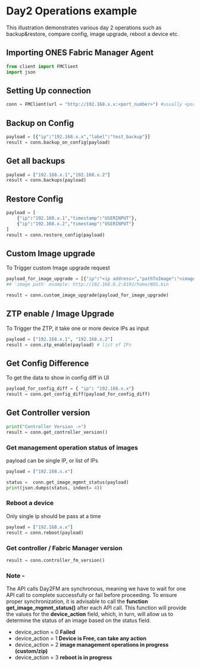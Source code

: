 
# Day2 Operations example

This illustration demonstrates various day 2 operations such as backup&restore, compare config, image upgrade, reboot a device etc.
## Importing ONES Fabric Manager Agent

```py
from client import FMClient
import json
```

## Setting Up connection
```py
conn = FMClient(url = "http://192.168.x.x:<port_number>") #usually <port_number> will be 8787
```

## Backup on Config
```py
payload = [{"ip":"192.168.x.x","label":"test_backup"}]
result = conn.backup_on_config(payload)
```

## Get all backups
```py
payload = ["192.168.x.1","192.168.x.2"]
result = conn.backups(payload)
```

## Restore Config
```py
payload = [
    {"ip":"192.168.x.1","timestamp":"USERINPUT"},
    {"ip":"192.168.x.2","timestamp":"USERINPUT"}
]
result = conn.restore_config(payload)
```

## Custom Image upgrade
To Trigger custom Image upgrade request
```py
payload_for_image_upgrade = [{"ip":"<ip address>","pathToImage":"<image path>"}]
## 'image path' example: http://192.168.0.2:8192/home/NOS.bin

result = conn.custom_image_upgrade(payload_for_image_upgrade)
```


## ZTP enable / Image Upgrade
To Trigger the ZTP, it take one or more device IPs as input
```py
payload = ["192.168.x.1", "192.168.x.2"] 
result = conn.ztp_enable(payload) # list of IPs
```


## Get Config Difference
To get the data to show in config diff in UI
```py
payload_for_config_diff = { "ip": "192.168.x.x"}
result = conn.get_config_diff(payload_for_config_diff)
```

## Get Controller version
```py
print("Controller Version ->")
result = conn.get_controller_version()
```

### Get management operation status of images
payload can be single IP, or list of IPs
```py
payload = ["192.168.x.x"]

status =  conn.get_image_mgmnt_status(payload)
print(json.dumps(status, indent= 4))
```


### Reboot a device
Only single ip should be pass at a time
```py
payload = ["192.168.x.x"]
result = conn.reboot(payload)
```

### Get controller / Fabric Manager version
```py
result = conn.controller_fm_version()
```

 ### Note - 
 The API calls  Day2FM are synchronous, meaning we have to wait for one API call to complete successfully or fail before proceeding. To ensure proper synchronization, it is advisable to call the **function get_image_mgmnt_status()** after each API call. This function will provide the values for the **device_action** field, which, in turn, will allow us to determine the status of an image based on the status field.

 - device_action = 0    **Failed**
 - device_action = 1    **Device is Free, can take any action**
 - device_action = 2    **image management operations in progress (custom/zip)**
 - device_action = 3    **reboot is in progress**

